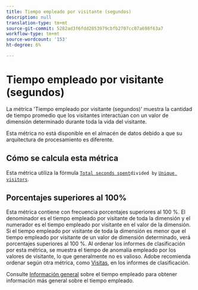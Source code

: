 ```yaml
---
title: Tiempo empleado por visitante (segundos)
description: null
translation-type: tm+mt
source-git-commit: 5282ad3f6fdd2853979cbfb2707cc07a698f63a7
workflow-type: tm+mt
source-wordcount: '153'
ht-degree: 6%

---
```



# Tiempo empleado por visitante (segundos)

La métrica &#39;Tiempo empleado por visitante (segundos)&#39; muestra la cantidad de tiempo promedio que los visitantes interactúan con un valor de dimensión determinado durante toda la vida del visitante.

Esta métrica no está disponible en el almacén de datos debido a que su arquitectura de procesamiento es diferente.

## Cómo se calcula esta métrica

Esta métrica utiliza la fórmula [`Total seconds spent`](total-seconds-spent.md)`divided by` [`Unique visitors`](unique-visitors.md).

## Porcentajes superiores al 100%

Esta métrica contiene con frecuencia porcentajes superiores al 100 %. El denominador es el tiempo empleado por visitante de toda la dimensión y el numerador es el tiempo empleado por visitante en el valor de la dimensión. Si el tiempo empleado por visitante de toda la dimensión es menor que el tiempo empleado por visitante de un valor de dimensión determinado, verá porcentajes superiores al 100 %. Al ordenar los informes de clasificación por esta métrica, se muestra el tiempo de anomalía empleado por los valores de visitante, lo que generalmente no es valioso. Adobe recomienda ordenar según otra métrica, como [Visitas](visits.md), en los informes de clasificación.

Consulte [Información general](time-spent.md) sobre el tiempo empleado para obtener información más general sobre el tiempo empleado.
